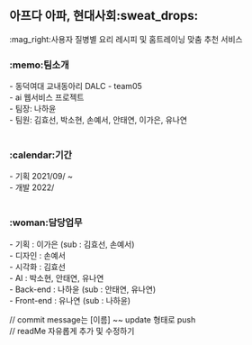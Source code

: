 <br>
<h2>아프다 아파, 현대사회:sweat_drops:</h2>
:mag_right:사용자 질병별 요리 레시피 및 홈트레이닝 맞춤 추천 서비스

<br>
<h3>:memo:팀소개</h3>
- 동덕여대 교내동아리 DALC - team05 <br>
- ai 웹서비스 프로젝트 <br>
- 팀장: 나하윤 <br>
- 팀원: 김효선, 박소현, 손예서, 안태연, 이가은, 유나연 <br>

<br>
<h3>:calendar:기간</h3>
- 기획 2021/09/ ~ <br>
- 개발 2022/ <br>

<br>
<h3>:woman:담당업무</h3>
- 기획 : 이가은 (sub : 김효선, 손예서) <br>
- 디자인 : 손예서 <br>
- 시각화 : 김효선 <br>
- AI : 박소현, 안태연, 유나연 <br>
- Back-end : 나하윤 (sub : 안태연, 유나연) <br>
- Front-end : 유나연 (sub : 나하윤) <br>


// commit message는 [이름] ~~ update 형태로 push <br>
// readMe 자유롭게 추가 및 수정하기
